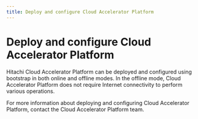 ```yaml
---
title: Deploy and configure Cloud Accelerator Platform
---
```


# <a id="deploy"></a>Deploy and configure Cloud Accelerator Platform 
Hitachi Cloud Accelerator Platform can be deployed and configured using bootstrap in both online and offline modes. In the offline mode, Cloud Accelerator Platform does not require Internet connectivity to perform various operations.

For more information about deploying and configuring Cloud Accelerator Platform, contact the Cloud Accelerator Platform team.

<!-- directive
#<a id="summary" name="summary"></a>The containerized deployment of REAN Accelerator Platform includes the following high-level steps:

- <a href="" ui-sref="rean-platform-docs.accelerator({viewAccelerator: 'rean-platform-common', viewPage: 'deployAndConfigure', viewSection: 'step1'})" style="text-decoration:none">Step 1</a>: Create an AWS EC2 instance and install other required tools, such as Docker, Docker Compose, and AWS CLI.

- <a href="" ui-sref="rean-platform-docs.accelerator({viewAccelerator: 'rean-platform-common', viewPage: 'deployAndConfigure', viewSection: 'step2'})" style="text-decoration:none">Step 2</a>: Create an EBS volume file, attach it to the EC2 instance, and format the EBS volume file.

- <a href="" ui-sref="rean-platform-docs.accelerator({viewAccelerator: 'rean-platform-common', viewPage: 'deployAndConfigure', viewSection: 'step3'})" style="text-decoration:none">Step 3</a>: *(Optional)* Create and configure an AWS Relational Database Service (RDS) database instance. 

  Alternatively, you can choose to configure REAN Accelerator Platform to use MySQL in a container.

- <a href="" ui-sref="rean-platform-docs.accelerator({viewAccelerator: 'rean-platform-common', viewPage: 'deployAndConfigure', viewSection: 'step4'})" style="text-decoration:none">Step 4</a>: Get and extract the REAN Accelerator Platform deployment code.

- <a href="" ui-sref="rean-platform-docs.accelerator({viewAccelerator: 'rean-platform-common', viewPage: 'deployAndConfigure', viewSection: 'step5'})" style="text-decoration:none">Step 5</a>: Configure the deployment of REAN Accelerator Platform.

- <a href="" ui-sref="rean-platform-docs.accelerator({viewAccelerator: 'rean-platform-common', viewPage: 'deployAndConfigure', viewSection: 'step6'})" style="text-decoration:none">Step 6</a>: *(Optional)* Configure REAN Deploy.

- <a href="" ui-sref="rean-platform-docs.accelerator({viewAccelerator: 'rean-platform-common', viewPage: 'deployAndConfigure', viewSection: 'step7'})" style="text-decoration:none">Step 7</a>: *(Optional)* Configure SSL.

- <a href="" ui-sref="rean-platform-docs.accelerator({viewAccelerator: 'rean-platform-common', viewPage: 'deployAndConfigure', viewSection: 'step8'})" style="text-decoration:none">Step 8</a>: *(Optional)* Configure CA certificates.

- <a href="" ui-sref="rean-platform-docs.accelerator({viewAccelerator: 'rean-platform-common', viewPage: 'deployAndConfigure', viewSection: 'step9'})" style="text-decoration:none">Step 9</a>: Pull REAN Accelerator Platform Docker images on the EC2 instance.

- <a href="" ui-sref="rean-platform-docs.accelerator({viewAccelerator: 'rean-platform-common', viewPage: 'deployAndConfigure', viewSection: 'step10'})" style="text-decoration:none">Step 10</a>: Deploy the REAN Accelerators (REAN Deploy, REAN Assess, and REAN Test).

_**Note:** If you update any containers after deploying the REAN Accelerators, you must restart REAN Accelerator Platform. For more information, see <a href="" ui-sref="rean-platform-docs.accelerator({viewAccelerator: 'rean-platform-common', viewPage: 'administer', viewSection: 'stop-platform'})" style="text-decoration:none">Stopping and restarting REAN Accelerator Platform</a>._

## <a id="step1" name="step1"></a>Step 1: Create an EC2 instance and install other required tools

1. Use the AWS Management Console or the AWS CLI tool to create an IAM role that includes the following permissions:

   ```
   {
      "Version": "2012-10-17",
      "Statement": [
          {
              "Effect": "Allow",
              "Action": [
                  "logs:CreateLogGroup",
                  "logs:CreateLogStream",
                  "logs:PutLogEvents",
                  "logs:DescribeLogGroups",
                  "logs:DescribeLogStreams"
              ],
              "Resource": [
                  "arn:aws-us-gov:logs:*:*:*"
              ]
          }
      ]
   }
   ```

   For information about creating an IAM role, see the [AWS documentation](https://docs.aws.amazon.com/IAM/latest/UserGuide/id_roles_create_for-user.html).

2. Use the AWS Management Console or the AWS CLI tool to create an EC2 instance of the **t2.xlarge** type and attach the role that you have created to this instance.

   The operating system of this instance must be either **RHEL-7 or later (64-bit)** or **Amazon Linux**.

3. On the EC2 instance that you have created, install the following tools:

   - Docker (Community Edition) 17.09-ce or later

     For more information, see [Install Docker](https://docs.docker.com/engine/installation/).

   - Docker Compose 1.21

     For more information, see [Install Docker Compose](https://docs.docker.com/compose/install/).

   - AWS CLI 1.11 or later

     For more information, see [Configure AWS CLI](http://docs.aws.amazon.com/cli/latest/userguide/cli-chap-getting-started.html).

4. For running **Elasticsearch** in a container, set the following system parameters:

   ```
   sudo sysctl -w vm.max_map_count=262144
   sudo sh -c "echo 'vm.max_map_count = 262144' >> /etc/sysctl.conf"
   ```

5. For running dnowcore on RHEL-based system, set the following parameters:

   ```
   grubby --args="namespace.unpriv_enable=1" --update-kernel="$(grubby --default-kernel)"
   cat /proc/cmdline | grep "namespace.unpriv_enable=1"
   echo "user.max_user_namespaces=15076" >> /etc/sysctl.conf
   reboot
   ```

## <a id="step2" name="step2"></a>Step 2: Create, attach, and format the EBS volume file

1. To create an EBS volume file, perform the following actions:

   - In a navigation pane,  Select **EBS volume**.

   - Choose **Create volume**.

   - For Volume type, select volume type as **General Purpose 2**. 

     For more information, see [AWS EBS volume type](http://docs.aws.amazon.com/AWSEC2/latest/UserGuide/EBSVolumeTypes.html).

   - For Size, type the size of the volume.

   - For  Availability zone, select the availability zone in which you have created the instance. 

   - Click on **Create volume**.

2. To attach the EBS volume to the EC2 instance that you have created in Step 1, perform the following actions:

   - In the AWS console, in the navigation pane, select **Volume**.

   - Select a volume and choose **Action** and then **Attach volume**.

   - In the Attach volume dialog box, enter the instance ID or the instance name.

     _**Note:** The availability zone for the instance and EBS volume must be the same._

   - Click on **Attach**.

3. *(Optional)* Format and mount the EBS volume.

   _**Note:** You must format the EBS volume only once. Repeating the formatting results in loss of all the data in the volume._

## <a id="step3" name="step3"></a>Step 3: Create and configure an AWS RDS database instance

This step is optional if you choose to configure REAN Accelerator Platform to use MySQL in a container.

1. Create an AWS RDS database instance.

   For more information, see [Create RDS DB instance](http://docs.aws.amazon.com/AmazonRDS/latest/UserGuide/CHAP_Tutorials.WebServerDB.CreateDBInstance.html).

2. Create a database for the Admin Console (RBAC).

3. Create a database for REAN Deploy.

4. Create a database for REAN Test.

## <a id="step4" name="step4"></a>Step 4: Get and extract the REAN Accelerator Platform deployment code

1. Download the **download.zip** file from <https://github.com/reancloud/REAN-Platform/releases>.

   If you do not have access to this GitHub repository, contact the REAN Cloud team.

2. Extract the **download.zip** file on the EC2 instance.

## <a id="step5" name="step5"></a>Step 5: Configure the deployment of REAN Accelerator Platform

1. On the attached EBS volume, create a data directory for REAN Accelerator Platform.

2. On the EC2 instance, navigate to the extracted folder and open the **.env** file.

3. In the **.env** file, add the following code line:

   ```
   PLATFORM_HOME=<Data Directory>
   ```

4. In the **.env** file, edit the mandatory properties that are listed in the following table:

   | Variable               | Description                                             | Mandatory |
   | ---------------------- | ------------------------------------------------------- | --------- |
   | ARTIFACTORY            | AWS ECR repository                                      | True      |
   | ENVIRONMENT            | Type of release                                         | True      |
   | TAG                    | Version release                                         | True      |
   | PLATFORM_HOME          | Location to store the persistent data                   | False     |
   | ENDPOINT               | URL or DNS endpoint to access REAN Accelerator Platform | True      |
   | RT_REPORTS_BUCKET_NAME | S3 bucket for storing REAN-Test reports                 | True      |
   | ADMIN_EMAIL            | Admin email                                             | False     |
   | AUTHNZ_DB_ROOT_PASS    | authnz DB root password, local dev only                 | False     |
   | AUTHNZ_DB_HOST         | authnz DB host                                          | False     |
   | AUTHNZ_DB_NAME         | authnz DB name                                          | True      |
   | AUTHNZ_DB_USER         | authnz DB user                                          | True      |
   | AUTHNZ_DB_PASS         | authnz DB password                                      | True      |
   | RD_DB_ROOT_PASS        | REAN-Deploy DB root password, local dev only            | False     |
   | RD_DB_HOST             | REAN-Deploy DB host                                     | False     |
   | RD_DB_NAME             | REAN-Deploy DB name                                     | True      |
   | RD_DB_USER             | REAN-Deploy DB user                                     | True      |
   | RD_DB_PASS             | REAN-Deploy DB password                                 | True      |
   | RT_DB_ROOT_PASS        | REAN-Test DB root password, local dev only              | False     |
   | RT_DB_HOST             | REAN-Test DB host                                       | False     |
   | RT_DB_NAME             | REAN-Test DB name                                       | True      |
   | RT_DB_USER             | REAN-Test DB user                                       | True      |
   | RT_DB_PASS             | REAN-Test DB password                                   | True      |
   | JAVA_OPTIONS           | JAVA options                                            | False     |
   | CATALINA_OPTS          | Tomcat JAVA options                                     | False     |

5. <a id = "5ca" name="5ca"></a>*(Optional)* To configure REAN Accelerators to use SSL or CA certificates to connect to the database, set the database properties for each Accelerator as shown in the following example:

   ```
   RD_DB_NAME=reandeploy?verifyServerCertificate=true&useSSL=true&requireSSL=true
   RD_DB_HOST=<rds-endpoint>
   RD_DB_USER=<rds_db_user>
   RD_DB_PASS=<rds_db_pass>
   ```

   ```
   RD_DB_NAME=reandeploy?verifyServerCertificate=true&useSSL=true&requireSSL=true
   ```

   _**Note:** This step is applicable whether you are using an AWS RDS database instance or MySQL in a container. In addition to this step, you can also configure SSL or configure CA certificates._

## <a id="step6" name="step6"></a>*(Optional)* Step 6: Configure REAN Deploy

1. To create the **conf** directory, run the following command:

   ```
   mkdir -p ${PLATFORM_HOME}/rean-deploy/conf
   ```

2. In the **conf** directory, create the **dnow.properties** file.

3. In the **dnow.properties** file, add REAN Deploy properties that you want to update.

   For information about the different properties that you can update to configure REAN Deploy, see <a href="" ui-sref="rean-platform-docs.accelerator({viewAccelerator: 'rean-deploy', viewPage: 'administer', viewSection: 'configuration'})">REAN Deploy configuration properties</a>.

4. To customize FIPS compliant encryption key (AES-256) in REAN Deploy to encrypt sensitive data, such as secret key and access key, perform the following actions:

   _**<font color="red">Warning:</font>**_

   *<font color="red">REAN Cloud recommends that you change the encryption key when you deploy REAN Deploy  1.6.0 or later for the first time.</font>*<br>

   *<font color="red">If you have already deployed REAN Deploy 1.6.0 or later, ensure that REAN Deploy does not have any existing data (for example: connections and providers) before you change the encryption key. Otherwise, all existing data becomes unusable and cannot be recovered.</font>*<br>

   *<font color="red">If you are upgrading from REAN Deploy 1.5.0 or earlier for the first time and you change the encryption key during the upgrade, any existing data is re-encrypted with the new encryption key that you have specified. However, you must not change the encryption key during any future upgrades; otherwise the existing data will become unusable.</font>*

   - Run the following command to generate the encryption key:

     ```
     keytool -genseckey -keystore platform-keystore.jck -storetype jceks -storepass platformstorepass -keyalg AES -keysize 256 -alias jceksaes -keypass platformkeypass
     ```

   - Copy the **Keystore** file that is generated, to the **conf** directory.

   - Open the **dnow.properties** file and add the following properties:

     ```
     com.reancloud.security.encrypt.keystore.path=/home/rean-cloud/Work/AES/platform-keystore.jck
     com.reancloud.security.encrypt.keystore.password=platformstorepass
     com.reancloud.security.encrypt.keystore.encrypt.alias=jceksaes
     com.reancloud.security.encrypt.keystore.encrypt.keypassword=platformkeypass
     ```

   - Save the **dnow.properties** file.

   _**Note:** If you do not configure the encryption key, REAN Deploy automatically configures the FIPS-compliant encryption key (AES-256) during the deployment._

## <a id="step7" name="step7"></a>*(Optional)* Step 7: Configure SSL

1. To create a directory to store SSL certificates, run the following command:

   ```
   mkdir -p ${PLATFORM_HOME}/ssl
   ```

2. In the **SSL** directory that you have created, add the following certificate file:

   | File name        | Description         |
   | ---------------- | ------------------- |
   | dh.pem           | Diffie-Hellman key  |
   | reanplatform.key | SSL certificate key |
   | reanplatform.pem | SSL certificate     |

   _**Note:** If the **dh.pem** file is not available in the **SSL** directory, it gets created by default._

## <a id="step8" name="step8"></a>*(Optional)* Step 8: Configure CA certificates

1. To create a directory to store CA certificates, run the following command:

   ```
   mkdir -p ${PLATFORM_HOME}/rean-deploy/ca-certs
   ```

2. In the **ca-certs** directory that you have created, add the CA certificate files.

_**Note:** In addition to this step, ensure that you have configured REAN Accelerators to use CA certificates to connect to the database._

## <a id="step9" name="step9"></a>Step 9: Pull REAN Accelerator Platform Docker images on the EC2 instance

1. To get the Docker images ZIP file, contact the REAN Cloud team.
2. Copy the ZIP file to your EC2 instance and then load the Docker images.

## <a id="step10" name="step10"></a>Step 10: Deploy the REAN Accelerators

1. To get the Docker Compose files for REAN Accelerators, contact the REAN Cloud team.

2. To deploy either all or only a few specific REAN Accelerators, perform one of the following actions:

   - If you are using an AWS RDS database instance, run one of the commands listed in the following table based on the REAN Accelerators that you want to deploy:

     | REAN Accelerator                                             | Command to deploy the REAN Accelerator                       |
     | ------------------------------------------------------------ | ------------------------------------------------------------ |
     | All REAN Accelerators (REAN Deploy, REAN Assess, and REAN Test) | docker-compose -f core.yml -f reandeploy.yml -f reanassess.yml -f reantest.yml up |
     | REAN Deploy                                                  | docker-compose -f core.yml -f reandeploy.yml up              |
     | REAN Test                                                    | docker-compose -f core.yml -f reantest.yml up                |
     | REAN Deploy and REAN Assess                                  | docker-compose -f core.yml -f  reandeploy.yml -f reanassess.yml up |

   - If you have configured REAN Accelerator Platform to use MySQL locally in a container, you must run the following command to deploy all REAN Accelerators:

     ```
     docker-compose -f core-db.yml -f reandeploy-db.yml -f reantest-db.yml -f core.yml -f reandeploy.yml -f reanassess.yml -f reantest.yml up
     ```

   The deployment process might take several minutes. After all the commands are successfully run, you get access to the REAN Accelerator Platform URL: **https://(EC2-Instance_Ip)**.

   You can <a href="" ui-sref="rean-platform-docs.accelerator({viewAccelerator: 'rean-platform-common', viewPage: 'createAndAccessAccount', viewSection: 'logon'})" style="text-decoration:none">log on</a> as a REAN Accelerator Platform administrator by using the default credentials (**user name: admin** and **password: admin**). REAN Cloud recommends that you <a href="" ui-sref="rean-platform-docs.accelerator({viewAccelerator: 'rean-platform-common', viewPage: 'createAndAccessAccount', viewSection: 'password'})" style="text-decoration:none">change the password</a> after you log on for the first time.

_**Note:** REAN Accelerator Platform uses Amazon CloudWatch Logs for all container logging. The **reanplatform** log group in CloudWatch contains log streams for each REAN Accelerator._

## Where to go next

After REAN Accelerator Platform is deployed successfully, you can use the Admin Console to create <a href="" ui-sref="rean-platform-docs.accelerator({viewAccelerator: 'rean-platform-common', viewPage: 'administer', viewSection: 'groups'})" style="text-decoration:none">groups</a> and <a href="" ui-sref="rean-platform-docs.accelerator({viewAccelerator: 'rean-platform-common', viewPage: 'administer', viewSection: 'users'})" style="text-decoration:none">users</a> and assign users to appropriate groups. Alternatively, you can choose to <a href="" ui-sref="rean-platform-docs.accelerator({viewAccelerator: 'rean-platform-common', viewPage: 'administer', viewSection: 'active'})" style="text-decoration:none">integrate REAN Accelerator Platform with Microsoft Active Directory</a> and manage users and group membership in Active Directory.
-->
